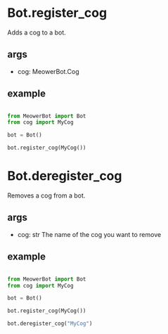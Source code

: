 # Bot.register_cog

Adds a cog to a bot.

## args

- cog: MeowerBot.Cog

## example

```py

from MeowerBot import Bot
from cog import MyCog

bot = Bot()

bot.register_cog(MyCog())

```


# Bot.deregister_cog

Removes a cog from a bot.

## args

- cog: str
	The name of the cog you want to remove

## example

```py

from MeowerBot import Bot
from cog import MyCog

bot = Bot()

bot.register_cog(MyCog())

bot.deregister_cog("MyCog")

```

